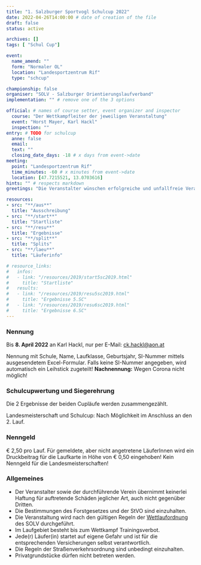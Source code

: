 ```yaml
---
title: "1. Salzburger Sportvogl Schulcup 2022"
date: 2022-04-26T14:00:00 # date of creation of the file
draft: false
status: active

archives: []
tags: [ "Schul Cup"]

event:
  name_amend: ""
  form: "Normaler OL"
  location: "Landesportzentrum Rif"
  type: "schcup"

championship: false
organiser: "SOLV - Salzburger Orientierungslaufverband"
implementation: "" # remove one of the 3 options

official: # names of course setter, event organizer and inspector
  course: "Der Wettkampfleiter der jeweiligen Veranstaltung"
  event: "Horst Mayer, Karl Hackl"
  inspection: ""
entry: # TODO for schulcup
  anne: false
  email: 
  text: ""
  closing_date_days: -18 # x days from event->date
meeting:
  point: "Landesportzentrum Rif"
  time_minutes: -60 # x minutes from event->date
  location: [47.7215521, 13.0703616]
hints: "" # respects markdown
greetings: "Die Veranstalter wünschen erfolgreiche und unfallfreie Veranstaltungen" # Der Verein wünscht Euch ...

resources:
- src: "**/aus**"
  title: "Ausschreibung"
- src: "**/start**"
  title: "Startliste"
- src: "**/resu**"
  title: "Ergebnisse"
- src: "**/split**"
  title: "Splits"
- src: "**/laeu**"
  title: "Läuferinfo"

# resource_links:
#   infos:
#   - link: "/resources/2019/start5sc2019.html"
#     title: "Startliste"
#   results:
#   - link: "/resources/2019/resu5sc2019.html"
#     title: "Ergebnisse 5.SC"
#   - link: "/resources/2019/resu6sc2019.html"
#     title: "Ergebnisse 6.SC"
---
```


### Nennung

Bis **__8. April 2022__** an Karl Hackl, nur per E-Mail: ck.hackl@aon.at

Nennung mit Schule, Name, Laufklasse, Geburtsjahr, SI-Nummer mittels ausgesendetem Excel-Formular.
Falls keine SI-Nummer angegeben, wird automatisch ein Leihstick zugeteilt!
**Nachnennung:** Wegen Corona nicht möglich!

### Schulcupwertung und Siegerehrung

Die 2 Ergebnisse der beiden Cupläufe werden zusammengezählt.

Landesmeisterschaft und Schulcup: Nach Möglichkeit im Anschluss an den 2. Lauf.

### Nenngeld

€ 2,50 pro Lauf. Für gemeldete, aber nicht angetretene LäuferInnen wird ein Druckbeitrag für die Laufkarte in Höhe von € 0,50 eingehoben!
Kein Nenngeld für die Landesmeisterschaften!

### Allgemeines

- Der Veranstalter sowie der durchführende Verein übernimmt keinerlei Haftung für auftretende Schäden jeglicher Art, auch nicht gegenüber Dritten.
- Die Bestimmungen des Forstgesetzes und der StVO sind einzuhalten.
- Die Veranstaltung wird nach den gültigen Regeln der [Wettlaufordnung](../../wettlaufordnung) des SOLV durchgeführt.
- Im Laufgebiet besteht bis zum Wettkampf Trainingsverbot.
- Jede\(r) Läufer(in) startet auf eigene Gefahr und ist für die entsprechenden Versicherungen selbst verantwortlich.
- Die Regeln der Straßenverkehrsordnung sind unbedingt einzuhalten.
- Privatgrundstücke dürfen nicht betreten werden.
